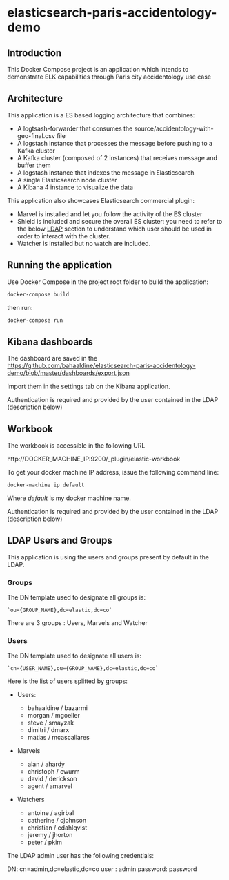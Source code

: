 # elasticsearch-paris-accidentology-demo

## Introduction ##

This Docker Compose project is an application which intends to demonstrate
ELK capabilities through Paris city accidentology use case

## Architecture

This application is a ES based logging architecture that combines: 
- A logtsash-forwarder that consumes the source/accidentology-with-geo-final.csv file
- A logstash instance that processes the message before pushing to a Kafka cluster
- A Kafka cluster (composed of 2 instances) that receives message and buffer them
- A logstash instance that indexes the message in Elasticsearch
- A single Elasticsearch node cluster
- A Kibana 4 instance to visualize the data

This application also showcases Elasticsearch commercial plugin:
- Marvel is installed and let you follow the activity of the ES cluster
- Shield is included and secure the overall ES cluster: you need 
to refer to the below [LDAP](https://github.com/bahaaldine/elasticsearch-paris-accidentology-demo/blob/master/README.md#ldap-users-and-groups) section to understand which user should be used in order
to interact with the cluster.
- Watcher is installed but no watch are included.

## Running the application ##

Use Docker Compose in the project root folder to build the application: 

```bash
docker-compose build

```

then run:

```bash
docker-compose run

```

## Kibana dashboards ##

The dashboard are saved in the https://github.com/bahaaldine/elasticsearch-paris-accidentology-demo/blob/master/dashboards/export.json

Import them in the settings tab on the Kibana application.

Authentication is required and provided by the user contained in the LDAP (description below)

## Workbook ##

The workbook is accessible in the following URL

http://DOCKER_MACHINE_IP:9200/_plugin/elastic-workbook

To get your docker machine IP address, issue the following command line:

```bash
docker-machine ip default

```
Where *default* is my docker machine name.

Authentication is required and provided by the user contained in the LDAP (description below)

## LDAP Users and Groups ##

This application is using the users and groups present by default in the LDAP.

### Groups ###

The DN template used to designate all groups is:

    `ou={GROUP_NAME},dc=elastic,dc=co`

There are 3 groups : Users, Marvels and Watcher

### Users ###

The DN template used to designate all users is:

    `cn={USER_NAME},ou={GROUP_NAME},dc=elastic,dc=co`

Here is the list of users splitted by groups:

- Users:
    - bahaaldine / bazarmi
    - morgan / mgoeller
    - steve / smayzak
    - dimitri / dmarx
    - matias / mcascallares

- Marvels
    - alan / ahardy
    - christoph / cwurm
    - david / derickson
    - agent / amarvel

- Watchers
    - antoine / agirbal
    - catherine / cjohnson
    - christian / cdahlqvist
    - jeremy / jhorton
    - peter / pkim

The LDAP admin user has the following credentials:

DN: cn=admin,dc=elastic,dc=co
user : admin
password:  password
